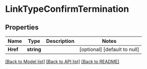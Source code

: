 # LinkTypeConfirmTermination

## Properties
Name | Type | Description | Notes
------------ | ------------- | ------------- | -------------
**Href** | **string** |  | [optional] [default to null]

[[Back to Model list]](../README.md#documentation-for-models) [[Back to API list]](../README.md#documentation-for-api-endpoints) [[Back to README]](../README.md)



